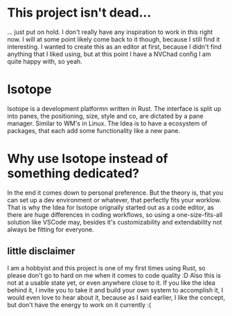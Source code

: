 # This project isn't dead...
... just put on hold. I don't really have any inspiration to work in this right now. I will at some point likely come back to it though, because I still find it interesting. I wanted to create this as an editor at first, because I didn't find anything that I liked using, but at this point I have a NVChad config I am quite happy with, so yeah.

# Isotope
Isotope is a development platformn written in Rust.
The interface is split up into panes, the positioning, size, style and co, are dictated by a pane manager. Similar to WM's in Linux.
The Idea is to have a ecosystem of packages, that each add some functionality like a new pane.

# Why use Isotope instead of something dedicated?
In the end it comes down to personal preference. But the theory is, that you can set up a dev environment or whatever, that perfectly fits your worklow.
That is why the Idea for Isotope orignally started out as a code editor, as there are huge differences in coding workflows, so using a one-size-fits-all solution like VSCode may, besides it's customizability and extendability not always be fitting for everyone.

## little disclaimer
I am a hobbyist and this project is one of my first times using Rust, so please don't go to hard on me when it comes to code quality :D
Also this is not at a usable state yet, or even anywhere close to it. If you like the idea behind it, I invite you to take it and build your own system to accomplish it, I would even love to hear about it, because as I said earlier, I like the concept, but don't have the energy to work on it currently :(
